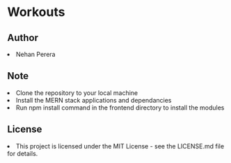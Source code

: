 # Workouts


## Author
<li>Nehan Perera</li>

## Note
<li>Clone the repository to your local machine</li>
<li>Install the MERN stack applications and dependancies</li>
<li>Run npm install command in the frontend directory to install the modules</li>

## License
<li>This project is licensed under the MIT License - see the LICENSE.md file for details.</li>
